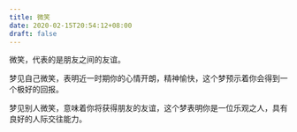 ```yaml
---
title: 微笑
date: 2020-02-15T20:54:12+08:00
draft: false
---
```


微笑，代表的是朋友之间的友谊。<br>


梦见自己微笑，表明近一时期你的心情开朗，精神愉快，这个梦预示着你会得到一个极好的回报。<br>


梦见别人微笑，意味着你将获得朋友的友谊，这个梦表明你是一位乐观之人，具有良好的人际交往能力。<br>
